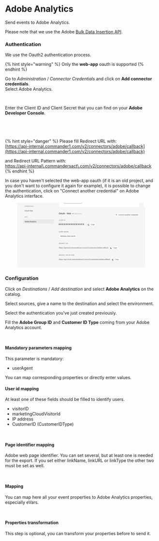 # Adobe Analytics

Send events to Adobe Analytics.

Please note that we use the Adobe [Bulk Data Insertion API](https://developer.adobe.com/analytics-apis/docs/2.0/guides/endpoints/bulk-data-insertion/).

### Authentication

We use the Oauth2 authentication process.

{% hint style="warning" %}
Only the **web-app** oauth is supported
{% endhint %}

Go to _Administration_ / _Connector Credentials_ and click on **Add connector credentials**. \
Select Adobe Analytics.

<figure><img src="../../../.gitbook/assets/Capture d’écran 2022-12-13 à 11.26.33.png" alt=""><figcaption></figcaption></figure>

Enter the Client ID and Client Secret that you can find on your **Adobe Developer Console**.

<figure><img src="../../../.gitbook/assets/Capture d’écran 2022-12-13 à 11.26.55.png" alt=""><figcaption></figcaption></figure>

<figure><img src="../../../.gitbook/assets/Capture d’écran 2022-12-14 à 10.48.17.png" alt=""><figcaption></figcaption></figure>

{% hint style="danger" %}
Please fill Redirect URL with: \
[https://api-internal.commander1.com/v2/connectors/adobe/callback](https://api-internal.commander1.com/v2/connectors/adobe/callback)

and Redirect URL Pattern with:\
[https://api-internal\\.commandersact\\.com/v2/connectors/adobe/callback](https://api-internal/.commandersact/.com/v2/connectors/adobe/callback)
{% endhint %}

In case you haven't selected the web-app oauth (if it is an old project, and you don't want to configure it again for example), it is possible to change the authentication, click on "Connect another credential" on Adobe Analytics interface.

<figure><img src="../../../.gitbook/assets/Doc Adobe anonyme.png" alt=""><figcaption></figcaption></figure>

### Configuration

Click on _Destinations_ / _Add destination_ and select **Adobe Analytics** on the catalog.

Select sources, give a name to the destination and select the environment.

Select the authentication you've just created previously.

Fill the **Adobe Group ID** and **Customer ID Type** coming from your Adobe Analytics account.

<figure><img src="../../../.gitbook/assets/Capture d’écran 2022-12-13 à 14.44.51.png" alt=""><figcaption></figcaption></figure>

#### **Mandatory parameters mapping**

This parameter is mandatory:

* userAgent

You can map corresponding properties or directly enter values.

#### **User id mapping**

At least one of these fields should be filled to identify users.

* visitorID
* marketingCloudVisitorId
* IP address
* CustomerID (CustomerIDType)

<figure><img src="../../../.gitbook/assets/Capture d’écran 2022-12-13 à 14.45.42.png" alt=""><figcaption></figcaption></figure>

#### Page identifier mapping

Adobe web page identifier. You can set several, but at least one is needed for the export. If you set either linkName, linkURL or linkType the other two must be set as well.

<figure><img src="../../../.gitbook/assets/Capture d’écran 2022-12-13 à 14.46.02.png" alt=""><figcaption></figcaption></figure>

#### Mapping

You can map here all your event properties to Adobe Analytics properties, especially eVars.

<figure><img src="../../../.gitbook/assets/Capture d’écran 2022-12-13 à 14.46.32.png" alt=""><figcaption></figcaption></figure>

#### Properties transformation

This step is optional, you can transform your properties before to send it.
